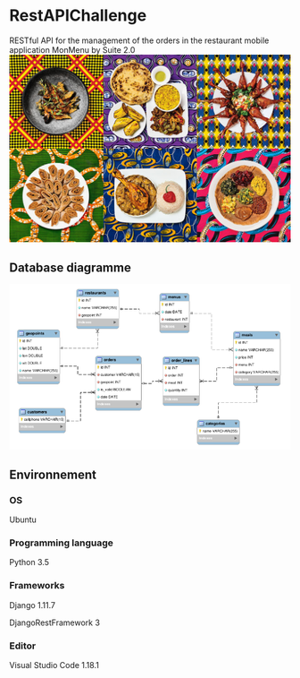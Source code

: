 # RestAPIChallenge
RESTful API for the management of the orders in the restaurant mobile application MonMenu by Suite 2.0
![](./food.jpg "Wallpaper")

## Database diagramme
![](./models.png "Database diagramme")

## Environnement
### OS
Ubuntu

### Programming language
Python 3.5

### Frameworks
Django 1.11.7

DjangoRestFramework 3

### Editor
Visual Studio Code 1.18.1